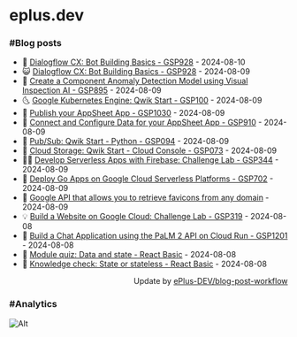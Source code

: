 # eplus.dev

### #Blog posts

<!-- BLOG-POST-LIST:START -->
 - 🧰 [Dialogflow CX: Bot Building Basics - GSP928](https://eplus.dev/dialogflow-cx-bot-building-basics-gsp928-1) - 2024-08-10
 - 😺 [Dialogflow CX: Bot Building Basics - GSP928](https://eplus.dev/dialogflow-cx-bot-building-basics-gsp928) - 2024-08-09
 - 🗽 [Create a Component Anomaly Detection Model using Visual Inspection AI - GSP895](https://eplus.dev/create-a-component-anomaly-detection-model-using-visual-inspection-ai-gsp895) - 2024-08-09
 - 🌜 [Google Kubernetes Engine: Qwik Start - GSP100](https://eplus.dev/google-kubernetes-engine-qwik-start-gsp100) - 2024-08-09
 - 📝 [Publish your AppSheet App - GSP1030](https://eplus.dev/publish-your-appsheet-app-gsp1030) - 2024-08-09
 - 🚀 [Connect and Configure Data for your AppSheet App - GSP910](https://eplus.dev/connect-and-configure-data-for-your-appsheet-app-gsp910) - 2024-08-09
 - 💼 [Pub/Sub: Qwik Start - Python - GSP094](https://eplus.dev/pubsub-qwik-start-python-gsp094) - 2024-08-09
 - 🦣 [Cloud Storage: Qwik Start - Cloud Console - GSP073](https://eplus.dev/cloud-storage-qwik-start-cloud-console-gsp073) - 2024-08-09
 - 👨‍🏫 [Develop Serverless Apps with Firebase: Challenge Lab - GSP344](https://eplus.dev/develop-serverless-apps-with-firebase-challenge-lab-gsp344) - 2024-08-09
 - 🔭 [Deploy Go Apps on Google Cloud Serverless Platforms - GSP702](https://eplus.dev/deploy-go-apps-on-google-cloud-serverless-platforms-gsp702) - 2024-08-09
 - 🤡 [Google API that allows you to retrieve favicons from any domain](https://eplus.dev/google-api-that-allows-you-to-retrieve-favicons-from-any-domain) - 2024-08-09
 - 💡 [Build a Website on Google Cloud: Challenge Lab - GSP319](https://eplus.dev/build-a-website-on-google-cloud-challenge-lab-gsp319) - 2024-08-08
 - 🦣 [Build a Chat Application using the PaLM 2 API on Cloud Run - GSP1201](https://eplus.dev/build-a-chat-application-using-the-palm-2-api-on-cloud-run-gsp1201) - 2024-08-08
 - 💪 [Module quiz: Data and state - React Basic](https://eplus.dev/module-quiz-data-and-state-react-basic) - 2024-08-08
 - 🤡 [Knowledge check: State or stateless - React Basic](https://eplus.dev/knowledge-check-state-or-stateless-react-basic) - 2024-08-08<!-- BLOG-POST-LIST:END -->

<div align="right">
  Update by <a target="_blank"
    href="https://github.com/ePlus-DEV/blog-post-workflow">ePlus-DEV/blog-post-workflow</a>
</div>

### #Analytics
![Alt](https://repobeats.axiom.co/api/embed/9990f7cddfbad8d834990b10ccad05f81ac1096f.svg "Repobeats analytics image")
